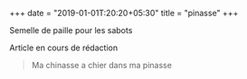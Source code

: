 +++
date = "2019-01-01T:20:20+05:30"
title = "pinasse"
+++

Semelle de paille pour les sabots
<!--more-->
Article en cours de rédaction

> Ma chinasse a chier dans ma pinasse

